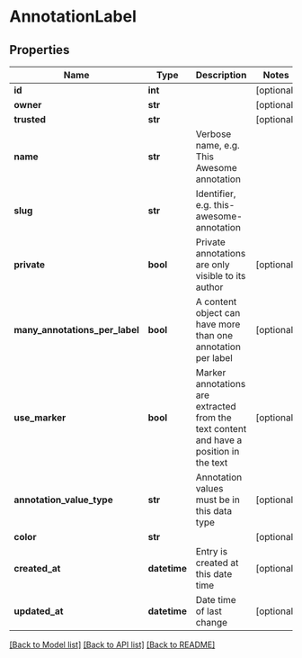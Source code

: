 # AnnotationLabel

## Properties
Name | Type | Description | Notes
------------ | ------------- | ------------- | -------------
**id** | **int** |  | [optional] 
**owner** | **str** |  | [optional] 
**trusted** | **str** |  | [optional] 
**name** | **str** | Verbose name, e.g. This Awesome annotation | 
**slug** | **str** | Identifier, e.g. this-awesome-annotation | 
**private** | **bool** | Private annotations are only visible to its author | [optional] 
**many_annotations_per_label** | **bool** | A content object can have more than one annotation per label | [optional] 
**use_marker** | **bool** | Marker annotations are extracted from the text content and have a position in the text | [optional] 
**annotation_value_type** | **str** | Annotation values must be in this data type | [optional] 
**color** | **str** |  | [optional] 
**created_at** | **datetime** | Entry is created at this date time | [optional] 
**updated_at** | **datetime** | Date time of last change | [optional] 

[[Back to Model list]](../README.md#documentation-for-models) [[Back to API list]](../README.md#documentation-for-api-endpoints) [[Back to README]](../README.md)


